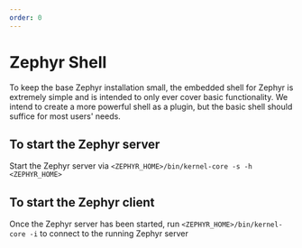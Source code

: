 ```yaml
---
order: 0
---
```


# Zephyr Shell
To keep the base Zephyr installation small, the embedded shell for Zephyr is extremely simple and is intended to only ever cover basic functionality. 
We intend to create a more powerful shell as a plugin, but the basic shell should suffice for most users' needs.

## To start the Zephyr server
Start the Zephyr server via `<ZEPHYR_HOME>/bin/kernel-core -s -h <ZEPHYR_HOME>`
## To start the Zephyr client
Once the Zephyr server has been started, run
`<ZEPHYR_HOME>/bin/kernel-core -i` to connect to the running Zephyr server